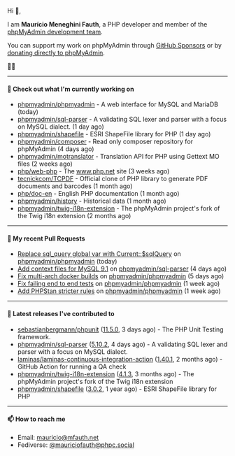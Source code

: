 Hi 👋,

I am **Maurício Meneghini Fauth**, a PHP developer and member of the [phpMyAdmin development team](https://www.phpmyadmin.net/team/?ref=github).

You can support my work on phpMyAdmin through [GitHub Sponsors](https://github.com/sponsors/MauricioFauth)
or by [donating directly to phpMyAdmin](https://www.phpmyadmin.net/donate/?ref=github).

🐘⛵

---

#### 👷 Check out what I'm currently working on

- [phpmyadmin/phpmyadmin](https://github.com/phpmyadmin/phpmyadmin) - A web interface for MySQL and MariaDB (today)
- [phpmyadmin/sql-parser](https://github.com/phpmyadmin/sql-parser) - A validating SQL lexer and parser with a focus on MySQL dialect. (1 day ago)
- [phpmyadmin/shapefile](https://github.com/phpmyadmin/shapefile) - ESRI ShapeFile library for PHP (1 day ago)
- [phpmyadmin/composer](https://github.com/phpmyadmin/composer) - Read only composer repository for phpMyAdmin (4 days ago)
- [phpmyadmin/motranslator](https://github.com/phpmyadmin/motranslator) - Translation API for PHP using Gettext MO files (2 weeks ago)
- [php/web-php](https://github.com/php/web-php) - The www.php.net site (3 weeks ago)
- [tecnickcom/TCPDF](https://github.com/tecnickcom/TCPDF) - Official clone of PHP library to generate PDF documents and barcodes (1 month ago)
- [php/doc-en](https://github.com/php/doc-en) - English PHP documentation (1 month ago)
- [phpmyadmin/history](https://github.com/phpmyadmin/history) - Historical data (1 month ago)
- [phpmyadmin/twig-i18n-extension](https://github.com/phpmyadmin/twig-i18n-extension) - The phpMyAdmin project&#39;s fork of the Twig i18n extension (2 months ago)

---

#### 🔨 My recent Pull Requests

- [Replace sql_query global var with Current::$sqlQuery](https://github.com/phpmyadmin/phpmyadmin/pull/19438) on [phpmyadmin/phpmyadmin](https://github.com/phpmyadmin/phpmyadmin) (today)
- [Add context files for MySQL 9.1](https://github.com/phpmyadmin/sql-parser/pull/603) on [phpmyadmin/sql-parser](https://github.com/phpmyadmin/sql-parser) (4 days ago)
- [Fix multi-arch docker builds](https://github.com/phpmyadmin/phpmyadmin/pull/19419) on [phpmyadmin/phpmyadmin](https://github.com/phpmyadmin/phpmyadmin) (5 days ago)
- [Fix failing end to end tests](https://github.com/phpmyadmin/phpmyadmin/pull/19417) on [phpmyadmin/phpmyadmin](https://github.com/phpmyadmin/phpmyadmin) (1 week ago)
- [Add PHPStan stricter rules](https://github.com/phpmyadmin/phpmyadmin/pull/19416) on [phpmyadmin/phpmyadmin](https://github.com/phpmyadmin/phpmyadmin) (1 week ago)

---

#### 🔭 Latest releases I've contributed to

- [sebastianbergmann/phpunit](https://github.com/sebastianbergmann/phpunit) ([11.5.0](https://github.com/sebastianbergmann/phpunit/releases/tag/11.5.0), 3 days ago) - The PHP Unit Testing framework.
- [phpmyadmin/sql-parser](https://github.com/phpmyadmin/sql-parser) ([5.10.2](https://github.com/phpmyadmin/sql-parser/releases/tag/5.10.2), 4 days ago) - A validating SQL lexer and parser with a focus on MySQL dialect.
- [laminas/laminas-continuous-integration-action](https://github.com/laminas/laminas-continuous-integration-action) ([1.40.1](https://github.com/laminas/laminas-continuous-integration-action/releases/tag/1.40.1), 2 months ago) - GitHub Action for running a QA check
- [phpmyadmin/twig-i18n-extension](https://github.com/phpmyadmin/twig-i18n-extension) ([4.1.3](https://github.com/phpmyadmin/twig-i18n-extension/releases/tag/4.1.3), 3 months ago) - The phpMyAdmin project&#39;s fork of the Twig i18n extension
- [phpmyadmin/shapefile](https://github.com/phpmyadmin/shapefile) ([3.0.2](https://github.com/phpmyadmin/shapefile/releases/tag/3.0.2), 1 year ago) - ESRI ShapeFile library for PHP

---

#### 📫 How to reach me

- Email: [mauricio@mfauth.net](mailto://mauricio@mfauth.net)
- Fediverse: [@mauriciofauth@phpc.social](https://phpc.social/@mauriciofauth)
